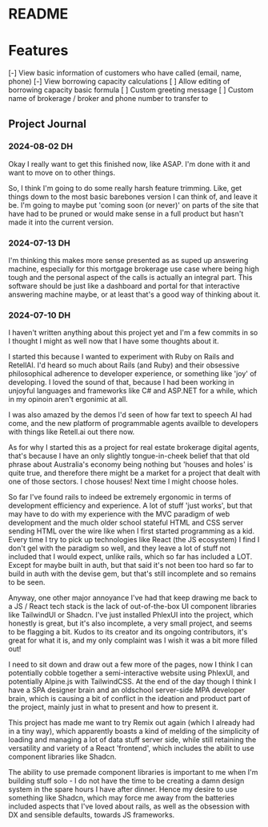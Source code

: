 # README

# Features

[-] View basic information of customers who have called (email, name, phone)
[-] View borrowing capacity calculations 
[ ] Allow editing of borrowing capacity basic formula
[ ] Custom greeting message
[ ] Custom name of brokerage / broker and phone number to transfer to 

## Project Journal

### 2024-08-02 DH
Okay I really want to get this finished now, like ASAP. I'm done with it and want to move on to other things. 

So, I think I'm going to do some really harsh feature trimming. Like, get things down to the most basic barebones version I can think of, and leave it be. I'm going to maybe put 'coming soon (or never)' on parts of the site that have had to be pruned or would make sense in a full product but hasn't made it into the current version. 

### 2024-07-13 DH
I'm thinking this makes more sense presented as as suped up answering machine, especially for this mortgage brokerage use case where being high tough and the personal aspect of the calls is actually an integral part. This software should be just like a dashboard and portal for that interactive answering machine maybe, or at least that's a good way of thinking about it.



### 2024-07-10 DH

I haven't written anything about this project yet and I'm a few commits in so I thought I might as well now that I have some thoughts about it.

I started this because I wanted to experiment with Ruby on Rails and RetellAI. I'd heard so much about Rails (and Ruby) and their obsessive philosophical adherence to developer experience, or something like 'joy' of developing. I loved the sound of that, because I had been working in unjoyful languages and frameworks like C# and ASP.NET for a while, which in my opinoin aren't ergonimic at all. 

I was also amazed by the demos I'd seen of how far text to speech AI had come, and the new platform of programmable agents availble to developers with things like Retell.ai out there now.

As for why I started this as a project for real estate brokerage digital agents, that's because I have an only slightly tongue-in-cheek belief that that old phrase about Australia's economy being nothing but 'houses and holes' is quite true, and therefore there might be a market for a project that dealt with one of those sectors. I chose houses! Next time I might choose holes. 

So far I've found rails to indeed be extremely ergonomic in terms of development efficiency and experience. A lot of stuff 'just works', but that may have to do with my experience with the MVC paradigm of web development and the much older school stateful HTML and CSS server sending HTML over the wire like when I first started programming as a kid. Every time I try to pick up technologies like React (the JS ecosystem) I find I don't gel with the paradigm so well, and they leave a lot of stuff not included that I would expect, unlike rails, which so far has included a LOT. Except for maybe built in auth, but that said it's not been too hard so far to build in auth with the devise gem, but that's still incomplete and so remains to be seen.

Anyway, one other major annoyance I've had that keep drawing me back to a JS / React tech stack is the lack of out-of-the-box UI component libraries like TailwindUI or Shadcn. I've just installed PhlexUI into the project, which honestly is great, but it's also incomplete, a very small project, and seems to be flagging a bit. Kudos to its creator and its ongoing contributors, it's great for what it is, and my only complaint was I wish it was a bit more filled out! 

I need to sit down and draw out a few more of the pages, now I think I can potentially cobble together a semi-interactive website using PhlexUI, and potentially Alpine.js with TailwindCSS. At the end of the day though I think I have a SPA designer brain and an oldschool server-side MPA developer brain, which is causing a bit of conflict in the ideation and product part of the project, mainly just in what to present and how to present it.

This project has made me want to try Remix out again (which I already had in a tiny way), which apparently boasts a kind of melding of the simplicity of loading and managing a lot of data stuff server side, while still retaining the versatility and variety of a React 'frontend', which includes the abilit to use component libraries like Shadcn.

The ability to use premade component libraries is important to me when I'm building stuff solo - I do not have the time to be creating a damn design system in the spare hours I have after dinner. Hence my desire to use something like Shadcn, which may force me away from the batteries included aspects that I've loved about rails, as well as the obsession with DX and sensible defaults, towards JS frameworks.